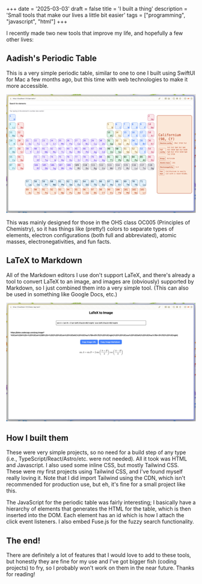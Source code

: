 +++
date = '2025-03-03'
draft = false
title = 'I built a thing'
description = 'Small tools that make our lives a little bit easier'
tags = ["programming", "javascript", "html"]
+++

I recently made two new tools that improve my life, and hopefully a few other lives:

## Aadish's Periodic Table

This is a very simple periodic table, similar to one to one I built using SwiftUI for Mac a few months ago, but this time with web technologies to make it more accessible.

![Aadish's Periodic Table](periodic.png)

This was mainly designed for those in the OHS class OC005 (Principles of Chemistry), so it has things like (pretty!) colors to separate types of elements, electron configurations (both full and abbreviated), atomic masses, electronegativities, and fun facts.

## LaTeX to Markdown

All of the Markdown editors I use don't support LaTeX, and there's already a tool to convert LaTeX to an image, and images are (obviously) supported by Markdown, so I just combined them into a very simple tool. (This can also be used in something like Google Docs, etc.)

![LaTeX to Markdown](latex.png)

## How I built them

These were very simple projects, so no need for a build step of any type (i.e., TypeScript/React/Astro/etc. were not needed). All it took
was HTML and Javascript. I also used some inline CSS, but mostly Tailwind CSS. These were my first projects using Tailwind CSS, and I've found myself really loving it. Note that I did import Tailwind using the CDN, which isn't recommended for production use, but eh, it's fine for a small project like this.

The JavaScript for the periodic table was fairly interesting; I basically have a hierarchy of elements that generates the HTML for the table, which is then inserted into the DOM. Each element has an id which is how I attach the click event listeners. I also embed Fuse.js for the fuzzy search functionality.

## The end!

There are definitely a lot of features that I would love to add to these tools, but honestly they are fine for my use and I've got bigger fish (coding projects) to fry, so I probably won't work on them in the near future. Thanks for reading!
